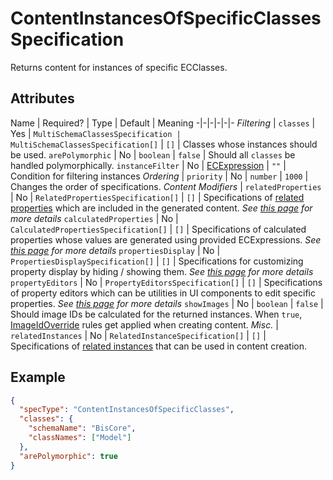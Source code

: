 # ContentInstancesOfSpecificClasses Specification

Returns content for instances of specific ECClasses.

## Attributes

Name | Required? | Type | Default | Meaning
-|-|-|-|-|-
*Filtering* |
`classes` | Yes | `MultiSchemaClassesSpecification | MultiSchemaClassesSpecification[]` | `[]` | Classes whose instances should be used.
`arePolymorphic` | No | `boolean` | `false` | Should all `classes` be handled polymorphically.
`instanceFilter` | No | [ECExpression](../ECExpressions.md#instance-filter) | `""` | Condition for filtering instances
*Ordering* |
`priority` | No | `number` | `1000` | Changes the order of specifications.
*Content Modifiers* |
`relatedProperties` | No | `RelatedPropertiesSpecification[]` | `[]` | Specifications of [related properties](../Terminology.md#related-properties) which are included in the generated content. *See [this page](../modifiers/RelatedPropertiesSpecification.md) for more details*
`calculatedProperties` | No | `CalculatedPropertiesSpecification[]` | `[]` | Specifications of calculated properties whose values are generated using provided ECExpressions. *See [this page](../modifiers/CalculatedPropertiesSpecification.md) for more details*
`propertiesDisplay` | No | `PropertiesDisplaySpecification[]` | `[]` | Specifications for customizing property display by hiding / showing them. *See [this page](../modifiers/PropertiesDisplaySpecification.md) for more details*
`propertyEditors` | No | `PropertyEditorsSpecification[]` | `[]` | Specifications of property editors which can be utilities in UI components to edit specific properties. *See [this page](../modifiers/PropertyEditorsSpecification.md) for more details*
`showImages` | No | `boolean` | `false` | Should image IDs be calculated for the returned instances. When `true`, [ImageIdOverride](../../customization/rules/ImageIdOverride.md) rules get applied when creating content.
*Misc.* |
`relatedInstances` | No | `RelatedInstanceSpecification[]` | `[]` | Specifications of [related instances](../../RelatedInstanceSpecification.md) that can be used in content creation.

## Example

```JSON
{
  "specType": "ContentInstancesOfSpecificClasses",
  "classes": {
    "schemaName": "BisCore",
    "classNames": ["Model"]
  },
  "arePolymorphic": true
}
```
